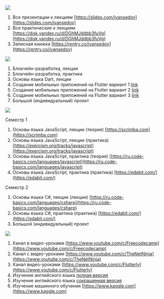 ![](https://i.ibb.co/vXTWw40/Focus-on-Small-Steps-1584-x-396-px.jpg)

1. Все презентации к лекциям [https://slides.com/ivansedov](https://slides.com/ivansedov)
2. Все практические к лекциям [https://disk.yandex.ru/d/DGhMJddbb3fuVg](https://disk.yandex.ru/d/DGhMJddbb3fuVg)
3. Записная книжка [https://rentry.co/ivansedov](https://rentry.co/ivansedov)

![](https://i.ibb.co/y8XZ7tb/Untitled-1.jpg)

1. Блокчейн-разработка, лекции
2. Блокчейн-разработка, практика
3. Основы языка Dart, лекции
4. Создание мобильных приложений на Flutter вариант 1 [link](https://www.youtube.com/watch?v=1ukSR1GRtMU&list=PL4cUxeGkcC9jLYyp2Aoh6hcWuxFDX6PBJ)
5. Создание мобильных приложений на Flutter вариант 2 [link](https://www.youtube.com/watch?v=cpkSVwf75-k&list=PL6lh8cTntlDiLlH_rHl5F0JOy_gRm_Wa4)
6. Создание мобильных приложений на Flutter вариант 3 [link](https://www.youtube.com/watch?v=sOYGLk3A6NQ&list=PLyaYkfwvXhRKjYAIO4_J_IcHtAXUR_1ci)
7. Большой (индивидуальный) проект

![](https://i.ibb.co/y6K6p4d/Untitled-2.jpg)

Семестр 1
1. Основы языка JavaScript, лекции (теория) [https://scrimba.com](https://scrimba.com)
2. Основы языка JavaScript, лекции (практика) [https://exercism.org/tracks/javascript](https://exercism.org/tracks/javascript)
3. Основы языка JavaScript, практика (теория) [https://ru.code-basics.com/languages/javascript](https://ru.code-basics.com/languages/javascript)
4. Основы языка JavaScript, практика (практика) [https://edabit.com/](https://edabit.com/)

Семестр 2
1. Основы языка C#, лекции (лекции) [https://ru.code-basics.com/languages/csharp](https://ru.code-basics.com/languages/csharp)
2. Основы языка C#, практика (практика) [https://edabit.com/](https://edabit.com/)
3. Большой (индивидуальный) проект


![](https://i.ibb.co/3F11kVM/2021-11-26-19-16-45.png)

1. Канал в видео-уроками [https://www.youtube.com/c/Freecodecamp](https://www.youtube.com/c/Freecodecamp)
2. Канал с видео-уроками [https://www.youtube.com/c/TheNetNinja](https://www.youtube.com/c/TheNetNinja)
3. Канал видео-уроками [https://www.youtube.com/c/Flutterly](https://www.youtube.com/c/Flutterly)
4. Изучение английского языка [полная версия](https://www.youtube.com/playlist?list=PL66DIGaegedqtRaxfVsk6vH5dBDuL5w92)
5. Изучение английского языка [сокращенная версия](https://www.youtube.com/playlist?list=PL66DIGaegedqVBwaauzKVk7DNqIFaXrN_)
6. Изучение машинного обучения [https://www.kaggle.com](https://www.kaggle.com)
